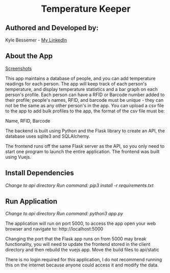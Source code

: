 <h1 align="center">Temperature Keeper</h1>

## Authored and Developed by:

Kyle Bessemer - <a href="https://www.linkedin.com/in/kyle-bessemer-606a7a1b2/">My LinkedIn</a>

## About the App

<a href="http://www.kylebessemer.com/portfolio/tempkeeper.html">Screenshots</a>

This app maintains a database of people, and you can add temperature readings for each person. The app will keep track of each person's temperature, and display temperature statistics and a bar graph on each person's profile. Each person can have a RFID or Barcode number added to their profile; people's names, RFID, and barcode must be unique - they can not be the same as any other person's in the app. You can upload a csv file to the app to add bulk profiles to the app, the format of the csv file must be:

Name, RFID, Barcode

The backend is built using Python and the Flask library to create an API, the database uses sqlite3 and SQLAlchemy.

The frontend runs off the same Flask server as the API, so you only need to start one program to launch the entire application. The frontend was built using Vuejs.

## Install Dependencies

*Change to api directory*
*Run command: pip3 install -r requirements.txt*

## Run Application

*Change to api directory*
*Run command: python3 app.py*

The application will run on port 5000, to access the app open your web browser and navigate to: http://localhost:5000

Changing the port that the Flask app runs on from 5000 may break functionality, you will need to update the frontend stored in the client directory and then rebuild the vuejs app. Move the build files to api/static

There is no login required for this application, I do not recommend running this on the internet because anyone could access it and modify the data.